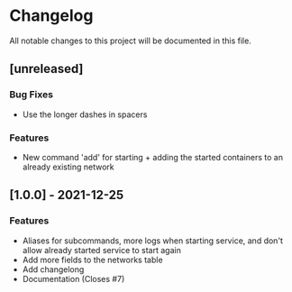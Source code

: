 # Changelog
All notable changes to this project will be documented in this file.

## [unreleased]

### Bug Fixes

- Use the longer dashes in spacers

### Features

- New command 'add' for starting + adding the started containers to an already existing network

## [1.0.0] - 2021-12-25

### Features

- Aliases for subcommands, more logs when starting service, and don't allow already started service to start again
- Add more fields to the networks table
- Add changelong
- Documentation (Closes #7)

<!-- generated by git-cliff -->
